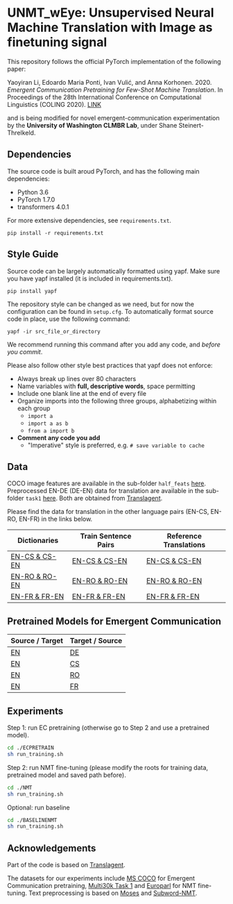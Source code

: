 # UNMT_wEye: Unsupervised Neural Machine Translation with Image as finetuning signal
This repository follows the official PyTorch implementation of the following
paper: 

Yaoyiran Li, Edoardo Maria Ponti, Ivan Vulić, and Anna Korhonen. 2020. 
*Emergent Communication Pretraining for Few-Shot Machine Translation*. In
Proceedings of the 28th International Conference on Computational Linguistics
(COLING 2020). [LINK](https://www.aclweb.org/anthology/2020.coling-main.416.pdf)

and is being modified for novel emergent-communication experimentation by the
**University of Washington CLMBR Lab**, under Shane Steinert-Threlkeld.

## Dependencies
The source code is built aroud PyTorch, and has the following main dependencies:

- Python 3.6
- PyTorch 1.7.0
- transformers 4.0.1

For more extensive dependencies, see `requirements.txt`.

    pip install -r requirements.txt

## Style Guide
Source code can be largely automatically formatted using yapf. Make sure you
have yapf installed (it is included in requirements.txt).

    pip install yapf

The repository style can be changed as we need, but for now the configuration
can be found in `setup.cfg`. To automatically format source code in place, use
the following command:

    yapf -ir src_file_or_directory

We recommend running this command after you add any code, and *before you
commit*.

Please also follow other style best practices that yapf does not enforce:

- Always break up lines over 80 characters
- Name variables with **full, descriptive words**, space permitting
- Include one blank line at the end of every file
- Organize imports into the following three groups, alphabetizing within each
group
    - `import a`
    - `import a as b`
    - `from a import b`
- **Comment any code you add**
    - "Imperative" style is preferred, e.g. `# save variable to cache`

## Data
COCO image features are available in the sub-folder `half_feats` 
[here](https://drive.google.com/open?id=14XUGgnXbt--rwfyM-raz9BKKJlnV1zXh). 
Preprocessed EN-DE (DE-EN) data for translation are available in the sub-folder 
`task1` 
[here](https://drive.google.com/open?id=14059L8cfNxxtR8jwRmOS45NmP0J7Rg9r). Both
are obtained from 
[Translagent](https://github.com/facebookresearch/translagent).

Please find the data for translation in the other language pairs (EN-CS, EN-RO, 
EN-FR) in the links below.
 
| Dictionaries | Train Sentence Pairs | Reference Translations |
| ------------ | -------------------- | ---------------------- |
|  [EN-CS & CS-EN](https://drive.google.com/drive/folders/1yU-eEWE7QbfUho91Z5BvbfNWwuhnxEUL?usp=sharing) |  [EN-CS & CS-EN](https://drive.google.com/drive/folders/1X-AMqvo3sJdOrYtX6svb6xjapEuqv9l2?usp=sharing) | [EN-CS & CS-EN](https://drive.google.com/drive/folders/1jvq-iJS-Yo3zRz3wh4BMGJOwkGMe9pAg?usp=sharing) |
|  [EN-RO & RO-EN](https://drive.google.com/drive/folders/1c9MEgKBHkOs8mLnwelWnjUbNXZlXqWb6?usp=sharing) |  [EN-RO & RO-EN](https://drive.google.com/drive/folders/1NAFQ8GwV4CVGcTLKLXkJnEn3HI9IalgL?usp=sharing) | [EN-RO & RO-EN](https://drive.google.com/drive/folders/1Tc-1wSqoe7K4HXBiQzOc1gL1lp0IS6Cg?usp=sharing) |
|  [EN-FR & FR-EN](https://drive.google.com/drive/folders/1R3jvKwjFdzGNpqLSeChjeB7HoaRwcz5d?usp=sharing) |  [EN-FR & FR-EN](https://drive.google.com/drive/folders/1B7VLWSwQPOVZL96Q6t2jNcpzzF1ejk1m?usp=sharing) | [EN-FR & FR-EN](https://drive.google.com/drive/folders/1VP3DRNtCw1SimTeWJp--ARYBdklU5i8X?usp=sharing) |


## Pretrained Models for Emergent Communication
| Source / Target | Target / Source |
|---|---|
| [EN](https://drive.google.com/file/d/1PiAdeUuSjjlgfLMkEmTdD2EtPuPwUgq4/view?usp=sharing) | [DE](https://drive.google.com/file/d/16_pOVlQhqHnjv_LuyaAzYCHhRiCKrCvP/view?usp=sharing) |
| [EN](https://drive.google.com/file/d/1z0JbwMxgB32CYXn99RbdhHreZpzeME-1/view?usp=sharing) | [CS](https://drive.google.com/file/d/1WfQzwItzMEHnd0jzwSPFx1K806TMLjku/view?usp=sharing) |
| [EN](https://drive.google.com/file/d/1dvGcmjIg5bSMUR89abv_zPQo4TmuwXHF/view?usp=sharing) | [RO](https://drive.google.com/file/d/12_OXbnBpIRzwrBq1PDGCy-SJi0FwLpfq/view?usp=sharing) |
| [EN](https://drive.google.com/file/d/1cbQCTL6e1U6ctmKf1kVlYy9192V48QjK/view?usp=sharing) | [FR](https://drive.google.com/file/d/1MSM4pyXEVHve3fTqnaB5kY-HkqccMQAm/view?usp=sharing) |
## Experiments

Step 1: run EC pretraining (otherwise go to Step 2 and use a pretrained model).
```bash
cd ./ECPRETRAIN
sh run_training.sh
 ```
                         
Step 2: run NMT fine-tuning (please modify the roots for training data, 
pretrained model and saved path before).
```bash
cd ./NMT
sh run_training.sh
```

Optional: run baseline

```bash
cd ./BASELINENMT
sh run_training.sh
 ```

## Acknowledgements

Part of the code is based on 
[Translagent](https://github.com/facebookresearch/translagent). 

The datasets for our experiments include [MS COCO](http://cocodataset.org/#home)
for Emergent Communication pretraining, 
[Multi30k Task 1](https://github.com/multi30k/dataset) and 
[Europarl](http://www.statmt.org/europarl/v7/) for NMT fine-tuning. Text 
preprocessing is based on 
[Moses](https://github.com/moses-smt/mosesdecoder "Moses") and 
[Subword-NMT](https://github.com/rsennrich/subword-nmt "Subword-NMT"). 

